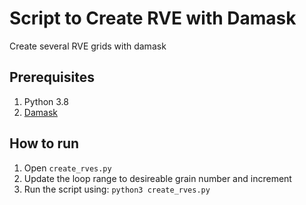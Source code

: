 # Script to Create RVE with Damask
Create several RVE grids with damask

## Prerequisites
1. Python 3.8
2. [Damask](https://damask.mpie.de/installation/index.html)

## How to run
1. Open `create_rves.py`
2. Update the loop range to desireable grain number and increment
3. Run the script using: `python3 create_rves.py`